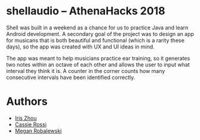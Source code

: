 # shellaudio – AthenaHacks 2018

Shell was built in a weekend as a chance for us to practice Java and learn Android development. A secondary goal of the project was to design an app for musicans that is both beautiful and functional (which is a rarity these days), so the app was created with UX and UI ideas in mind. 

The app was meant to help musicians practice ear training, so it generates two notes within an octave of each other and allows the user to input what interval they think it is. A counter in the corner counts how many consecutive intervals have been identified correctly. 

# Authors
* [Iris Zhou](https://github.com/irisxzhou)
* [Cassie Rossi](https://github.com/cross1)
* [Megan Robalewski](https://github.com/mrobalew)
